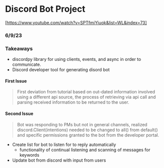 # Discord Bot Project
[https://www.youtube.com/watch?v=SPTfmiYiuok&list=WL&index=73]
### 6/9/23
### Takeaways
- discordpy library for using clients, events, and async in order to communicate. 
- Discord developer tool for generating disord bot

#### First Issue
>First deviation from tutorial based on out-dated information involved using a different api source, the process of retrieving via api call and parsing received information to be returned to the user. 

#### Second Issue
>Bot was responding to PMs but not in general channels, realized discord.Client(intentions) needed to be changed to all() from default() and specific permissions granted to the bot from the developer portal. 
- Create list for bot to listen for to reply automatically 
	+ functionality of continual listening and scanning of messages for keywords
- Update bot from discord with input from users